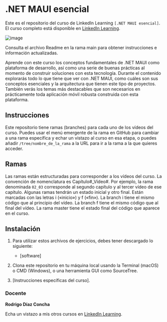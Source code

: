 # .NET MAUI esencial

Este es el repositorio del curso de LinkedIn Learning `[.NET MAUI esencial]`. El curso completo está disponible en [LinkedIn Learning][lil-course-url].

![image](https://user-images.githubusercontent.com/71371373/205264301-ecb8acd6-f371-49d3-858f-e171bf16c8b3.png)

Consulta el archivo Readme en la rama main para obtener instrucciones e información actualizadas.

Aprende con este curso los conceptos fundamentales de .NET MAUI como plataforma de desarrollo, así como una serie de buenas prácticas al momento de construir soluciones con esta tecnología. Durante el contenido explorarás todo lo que tiene que ver con .NET MAUI, como cuáles son sus conceptos esenciales y la arquitectura que tienen este tipo de proyectos. También verás los temas más destacables que son necesarios en prácticamente toda aplicación móvil robusta construida con esta plataforma.

## Instrucciones

Este repositorio tiene ramas (branches) para cada uno de los vídeos del curso. Puedes usar el menú emergente de la rama en GitHub para cambiar a una rama específica y echar un vistazo al curso en esa etapa, o puedes añadir `/tree/nombre_de_la_rama` a la URL para ir a la rama a la que quieres acceder.

## Ramas

Las ramas están estructuradas para corresponder a los vídeos del curso. La convención de nomenclatura es Capítulo#_Vídeo#. Por ejemplo, la rama denominada `02_03` corresponde al segundo capítulo y al tercer vídeo de ese capítulo. Algunas ramas tendrán un estado inicial y otro final. Están marcadas con las letras i («inicio») y f («fin»). La branch i tiene el mismo código que al principio del vídeo. La branch f tiene el mismo código que al final del vídeo. La rama master tiene el estado final del código que aparece en el curso.

## Instalación

1. Para utilizar estos archivos de ejercicios, debes tener descargado lo siguiente:
   - [software]

2. Clona este repositorio en tu máquina local usando la Terminal (macOS) o CMD (Windows), o una herramienta GUI como SourceTree.
3. [Instrucciones específicas del curso].

### Docente

**Rodrigo Díaz Concha**

Echa un vistazo a mis otros cursos en [LinkedIn Learning](https://www.linkedin.com/learning/instructors/rodrigo-diaz-concha).

[0]: # (Replace these placeholder URLs with actual course URLs)
[lil-course-url]: https://www.linkedin.com/learning/dot-net-maui-esencial/desarrolla-robustas-y-sofisticadas-aplicaciones-moviles-multiplataforma-con-dot-net-maui
[lil-thumbnail-url]: https://cdn.lynda.com/course/2875095/2875095-1615224395432-16x9.jpg

[1]: # (End of ES-Instruction ###############################################################################################)
